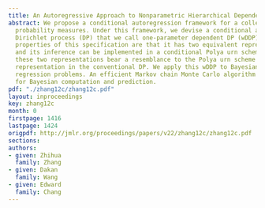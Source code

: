 ```yaml
---
title: An Autoregressive Approach to Nonparametric Hierarchical Dependent Modeling
abstract: We propose a conditional autoregression framework for a collection of random
  probability measures. Under this framework, we devise a conditional autoregressive
  Dirichlet process (DP) that we call one-parameter dependent DP (wDDP). The appealing
  properties of this specification are that it has two equivalent representations
  and its inference can be implemented in a conditional Polya urn scheme. Moreover,
  these two representations bear a resemblance to the Polya urn scheme and the stick-breaking
  representation in the conventional DP. We apply this wDDP to Bayesian multivariate-response
  regression problems. An efficient Markov chain Monte Carlo algorithm is developed
  for Bayesian computation and prediction.
pdf: "./zhang12c/zhang12c.pdf"
layout: inproceedings
key: zhang12c
month: 0
firstpage: 1416
lastpage: 1424
origpdf: http://jmlr.org/proceedings/papers/v22/zhang12c/zhang12c.pdf
sections: 
authors:
- given: Zhihua
  family: Zhang
- given: Dakan
  family: Wang
- given: Edward
  family: Chang
---
```

